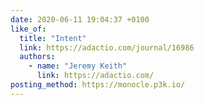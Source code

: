 ```yaml
---
date: 2020-06-11 19:04:37 +0100
like_of:
  title: "Intent"
  link: https://adactio.com/journal/16986
  authors:
    - name: "Jeremy Keith"
      link: https://adactio.com/
posting_method: https://monocle.p3k.io/
---
```

